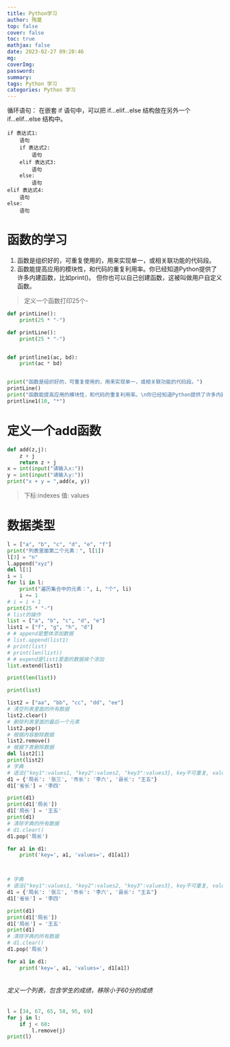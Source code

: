 ```yaml
---
title: Python学习
author: 殇莫
top: false
cover: false
toc: true
mathjax: false
date: 2023-02-27 09:20:46
mg:
coverImg:
password:
summary:
tags: Python 学习
categories: Python 学习
---
```

循环语句：
在嵌套 if 语句中，可以把 if...elif...else 结构放在另外一个 if...elif...else 结构中。
```
if 表达式1:
    语句
    if 表达式2:
        语句
    elif 表达式3:
        语句
    else:
        语句
elif 表达式4:
    语句
else:
    语句
```
# 函数的学习
1. 函数是组织好的，可重复使用的，用来实现单一，或相关联功能的代码段。
2. 函数能提高应用的模块性，和代码的重复利用率。你已经知道Python提供了许多内建函数，比如print()。 但你也可以自己创建函数，这被叫做用户自定义函数。

>定义一个函数打印25个-
```Python
def printLine():
    print(25 * "-")
```
```Python
def printLine():
    print(25 * "-")


def printline1(ac, bd):
    print(ac * bd)


print("函数是组织好的，可重复使用的，用来实现单一，或相关联功能的代码段。")
printLine()
print("函数能提高应用的模块性，和代码的重复利用率。\n你已经知道Python提供了许多内建函数，比如print()。\n但你也可以自己创建函数，这被叫做用户自定义函数")
printline1(10, "*")
```
# 定义一个add函数
```Python
def add(z,j):
    z + j
    return z + j
x = int(input("请输入x:"))
y = int(input("请输入y:"))
print("x + y = ",add(x, y))
```
>下标:indexes
> 值:  values
# 数据类型
```Python
l = ["a", "b", "c", "d", "e", "f"]
print("列表里面第二个元素：", l[1])
l[3] = "n"
l.append("xyz")
del l[1]
i = 1
for li in l:
    print("遍历集合中的元素：", i, "个", li)
    i += 1
# i = i + 1
print(25 * "-")
# list的操作
list = ["a", "b", "c", "d", "e"]
list1 = ["f", "g", "h", "d"]
# # append是整体添加数据
# list.append(list1)
# print(list)
# print(len(list))
# # expend是list1里面的数据挨个添加
list.extend(list1)

print(len(list))

print(list)

list2 = ["aa", "bb", "cc", "dd", "ee"]
# 清空列表里面的所有数据
list2.clear()
# 删除列表里面的最后一个元素
list2.pop()
# 根据内容删除数据
list2.remove()
# 根据下表删除数据
del list2[1]
print(list2)
# 字典
# 语法{"key1":values1, "key2":values2, "key3":values3}, key不可重复, values可重复
d1 = {'局长': '张三', '市长': '李六', '县长': "王五"}
d1['省长'] = '李四'

print(d1)
print(d1['局长'])
d1['局长'] = '王五'
print(d1)
# 清除字典的所有数据
# d1.clear()
d1.pop('局长')

for a1 in d1:
    print('key=', a1, 'values=', d1[a1])



# 字典
# 语法{"key1":values1, "key2":values2, "key3":values3}, key不可重复, values可重复
d1 = {'局长': '张三', '市长': '李六', '县长': "王五"}
d1['省长'] = '李四'

print(d1)
print(d1['局长'])
d1['局长'] = '王五'
print(d1)
# 清除字典的所有数据
# d1.clear()
d1.pop('局长')

for a1 in d1:
    print('key=', a1, 'values=', d1[a1])



```
###### 定义一个列表，包含学生的成绩，移除小于60分的成绩
```Python
l = [34, 67, 65, 58, 95, 69]
for j in l:
    if j < 60:
        l.remove(j)
print(l)
```